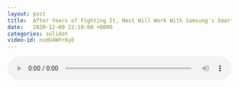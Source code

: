 ```yaml
---
layout: post
title:  After Years of Fighting It, Nest Will Work With Samsung's SmartThings
date:   2020-12-09 22:10:00 +0000
categories: solidot
video-id: nodU4WYr6yE
---
```


<audio src="/assets/6a7ac429d288ee3b606e2fb069007560.mp3" style="width: 100%;" controls></audio>

